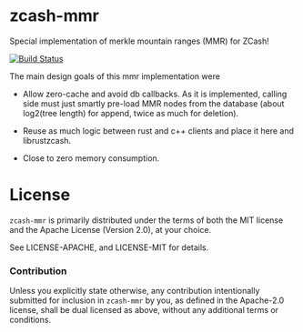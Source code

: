 # zcash-mmr

Special implementation of merkle mountain ranges (MMR) for ZCash!

[![Build Status](https://travis-ci.org/NikVolf/zcash-mmr.svg?branch=master)](https://travis-ci.org/NikVolf/zcash-mmr)

The main design goals of this mmr implementation were

- Allow zero-cache and avoid db callbacks. As it is implemented, calling side must just smartly pre-load MMR nodes from the database (about log2(tree length) for append, twice as much for deletion).

- Reuse as much logic between rust and c++ clients and place it here and librustzcash.

- Close to zero memory consumption.

# License

`zcash-mmr` is primarily distributed under the terms of both the MIT
license and the Apache License (Version 2.0), at your choice.

See LICENSE-APACHE, and LICENSE-MIT for details.

### Contribution

Unless you explicitly state otherwise, any contribution intentionally submitted
for inclusion in `zcash-mmr` by you, as defined in the Apache-2.0 license, shall be
dual licensed as above, without any additional terms or conditions.
